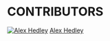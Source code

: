 # CONTRIBUTORS

[![Alex Hedley](https://avatars3.githubusercontent.com/u/1573469?s=50&v=4)](https://github.com/AlexHedley/)
[Alex Hedley](https://github.com/AlexHedley/)
